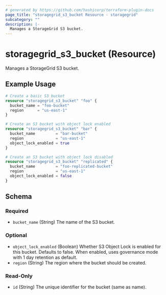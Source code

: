```yaml
---
# generated by https://github.com/hashicorp/terraform-plugin-docs
page_title: "storagegrid_s3_bucket Resource - storagegrid"
subcategory: ""
description: |-
  Manages a StorageGrid S3 bucket.
---
```


# storagegrid_s3_bucket (Resource)

Manages a StorageGrid S3 bucket.

## Example Usage

```terraform
# Create a basic S3 bucket
resource "storagegrid_s3_bucket" "foo" {
  bucket_name = "foo-bucket"
  region      = "us-east-1"
}

# Create an S3 bucket with object lock enabled
resource "storagegrid_s3_bucket" "bar" {
  bucket_name         = "bar-bucket"
  region              = "us-east-1"
  object_lock_enabled = true
}

# Create an S3 bucket with object lock disabled
resource "storagegrid_s3_bucket" "replicated" {
  bucket_name         = "foo-replicated-bucket"
  region              = "us-east-1"
  object_lock_enabled = false
}
```

<!-- schema generated by tfplugindocs -->
## Schema

### Required

- `bucket_name` (String) The name of the S3 bucket.

### Optional

- `object_lock_enabled` (Boolean) Whether S3 Object Lock is enabled for this bucket. Defaults to false. When enabled, uses governance mode with 1 day retention as default.
- `region` (String) The region where the bucket should be created.

### Read-Only

- `id` (String) The unique identifier for the bucket (same as name).
